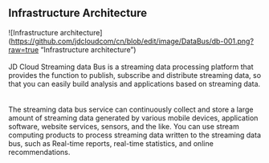 ## Infrastructure Architecture<br>
![Infrastructure architecture](https://github.com/jdcloudcom/cn/blob/edit/image/DataBus/db-001.png?raw=true “Infrastructure architecture”)<br>
<br>
JD Cloud Streaming data Bus is a streaming data processing platform that provides the function to publish, subscribe and distribute streaming data, so that you can easily build analysis and applications based on streaming data. <br>\
<br>
The streaming data bus service can continuously collect and store a large amount of streaming data generated by various mobile devices, application software, website services, sensors, and the like. You can use stream computing products to process streaming data written to the streaming data bus, such as Real-time reports, real-time statistics, and online recommendations. <br>
<br>